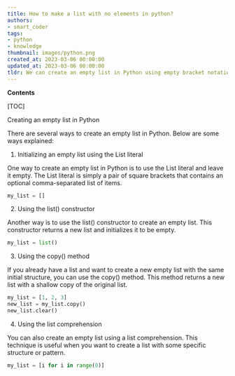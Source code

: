 ```yaml
---
title: How to make a list with no elements in python?
authors:
- smart_coder
tags:
- python
- knowledge
thumbnail: images/python.png
created_at: 2023-03-06 00:00:00
updated_at: 2023-03-06 00:00:00
tldr: We can create an empty list in Python using empty bracket notation [].
---
```


**Contents**

[TOC]

Creating an empty list in Python

There are several ways to create an empty list in Python. Below are some ways explained:

1. Initializing an empty list using the List literal

One way to create an empty list in Python is to use the List literal and leave it empty. The List literal is simply a pair of square brackets that contains an optional comma-separated list of items.

```python
my_list = []
```

2. Using the list() constructor

Another way is to use the list() constructor to create an empty list. This constructor returns a new list and initializes it to be empty.

```python
my_list = list()
```

3. Using the copy() method

If you already have a list and want to create a new empty list with the same initial structure, you can use the copy() method. This method returns a new list with a shallow copy of the original list.

```python
my_list = [1, 2, 3]
new_list = my_list.copy()
new_list.clear()
```

4. Using the list comprehension

You can also create an empty list using a list comprehension. This technique is useful when you want to create a list with some specific structure or pattern.

```python
my_list = [i for i in range(0)]
```
